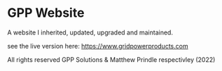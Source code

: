 # GPP Website
A website I inherited, updated, upgraded and maintained.

see the live version here: https://www.gridpowerproducts.com

All rights reserved GPP Solutions & Matthew Prindle respectivley (2022)
